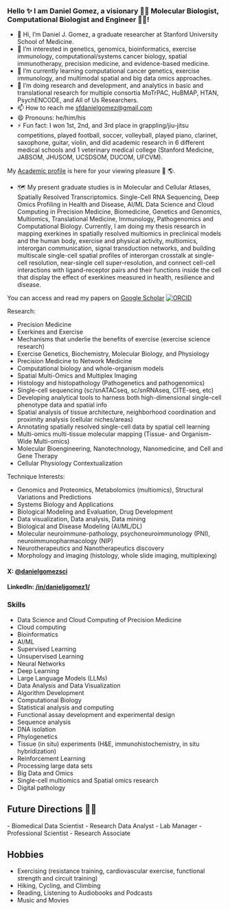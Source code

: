 ### Hello ✨ I am Daniel Gomez, a visionary 👨‍🔬 Molecular Biologist, Computational Biologist and Engineer 👨‍💻!

- 👋 Hi, I’m Daniel J. Gomez, a graduate researcher at Stanford University School of Medicine.
- 👀 I’m interested in genetics, genomics, bioinformatics, exercise immunology, computational/systems cancer biology, spatial immunotherapy, precision medicine, and evidence-based medicine.
- 🌱 I’m currently learning computational cancer genetics, exercise immunology, and multimodal spatial and big data omics approaches.
- 💞️ I’m doing research and development, and analytics in basic and translational research for multiple consortia MoTrPAC, HuBMAP, HTAN, PsychENCODE, and All of Us Researchers.
- 📫 How to reach me sfdanielgomez@gmail.com
- 😄 Pronouns: he/him/his
- ⚡ Fun fact: I won 1st, 2nd, and 3rd place in grappling/jiu-jitsu competitions, played football, soccer, volleyball, played piano, clarinet, saxophone, guitar, violin, and did academic research in 6 different medical schools and 1 veterinary medical college (Stanford Medicine, JABSOM, JHUSOM, UCSDSOM, DUCOM, UFCVM).


My <a href="https://dangomez.pro">Academic profile</a> is here for your viewing pleasure 🧭 🌎.

- 🗺️ My present graduate studies is in Molecular and Cellular Atlases, Spatially Resolved Transcriptomics. Single-Cell RNA Sequencing, Deep Omics Profiling in Health and Disease, AI/ML Data Science and Cloud Computing in Precision Medicine, Biomedicine, Genetics and Genomics, Multiomics, Translational Medicine, Immunology, Pathogenomics and Computational Biology. Currently, I am doing my thesis research in mapping exerkines in spatially resolved multiomics in preclinical models and the human body, exercise and physical activity, multiomics, interorgan communication, signal transduction networks, and building multiscale single-cell spatial profiles of interorgan crosstalk at single-cell resolution, near-single cell super-resolution, and connect cell-cell interactions with ligand-receptor pairs and their functions inside the cell that display the effect of exerkines measured in health, resilience and disease.

You can access and read my papers on [Google Scholar](https://scholar.google.com/citations?user=BcI2h_IAAAAJ&hl=en) [![ORCID](https://img.shields.io/static/v1?label=ORCID&message=0000-0002-8739-5062&color=green&style=flat-square&logo=orcid)]([https://orcid.org/0000-0002-8739-5062](https://orcid.org/0000-0002-5443-1813))

Research:
- Precision Medicine
- Exerkines and Exercise
- Mechanisms that underlie the benefits of exercise (exercise science research)
- Exercise Genetics, Biochemistry, Molecular Biology, and Physiology
- Precision Medicine to Network Medicine
- Computational biology and whole-organism models
- Spatial Multi-Omics and Multiplex Imaging 
- Histology and histopathology (Pathogenetics and pathogenomics) 
- Single-cell sequencing (sc/snATACseq, sc/snRNAseq, CITE-seq, etc)
- Developing analytical tools to harness both high-dimensional single-cell phenotype data and spatial info
- Spatial analysis of tissue architecture, neighborhood coordination and proximity analysis (cellular niches/areas)
- Annotating spatially resolved single-cell data by spatial cell learning
- Multi-omics multi-tissue molecular mapping (Tissue- and Organism-Wide Multi-omics)
- Molecular Bioengineering, Nanotechnology, Nanomedicine, and Cell and Gene Therapy
- Cellular Physiology Contextualization 

Technique Interests:
- Genomics and Proteomics, Metabolomics (multiomics), Structural Variations and Predictions
- Systems Biology and Applications 
- Biological Modeling and Evaluation, Drug Development
- Data visualization, Data analysis, Data mining
- Biological and Disease Modeling (AI/ML/DL)
- Molecular neuroimmune-pathology, psychoneuroimmunology (PNI), neuroimmunopharmacology (NIP)
- Neurotherapeutics and Nanotherapeutics discovery
- Morphology and imaging (histology, whole slide imaging, multiplexing)


#### X: [@danielgomezsci](https://x.com/dan_j_gomez) 
#### LinkedIn: [/in/danieljgomez1/](https://www.linkedin.com/in/danieljgomez1) 

### Skills
- Data Science and Cloud Computing of Precision Medicine
- Cloud computing
- Bioinformatics
- AI/ML
- Supervised Learning
- Unsupervised Learning
- Neural Networks
- Deep Learning
- Large Language Models (LLMs)
- Data Analysis and Data Visualization
- Algorithm Development
- Computational Biology
- Statistical analysis and computing
- Functional assay development and experimental design
- Sequence analysis
- DNA isolation
- Phylogenetics
- Tissue (in situ) experiments (H&E, immunohistochemistry, in situ hybridization)
- Reinforcement Learning
- Processing large data sets
- Big Data and Omics
- Single-cell multiomics and Spatial omics research
- Digital pathology
  
<h2>Future Directions &#x1F468;&#x200D;&#x1F4BB;</h2>
- Biomedical Data Scientist
- Research Data Analyst
- Lab Manager
- Professional Scientist
- Research Associate

## Hobbies
- Exercising (resistance training, cardiovascular exercise, functional strength and circuit training)
- Hiking, Cycling, and Climbing
- Reading, Listening to Audiobooks and Podcasts
- Music and Movies
   
</html>
